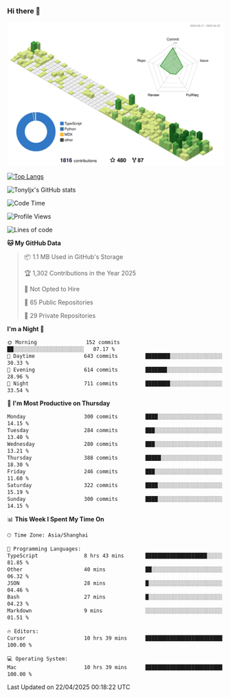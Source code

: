 ### Hi there 👋

![](./profile-3d-contrib/profile-green-animate.svg)

 

[![Top Langs](https://github-readme-stats.vercel.app/api/top-langs/?username=tonyljx)](https://github.com/anuraghazra/github-readme-stats)

![Tonyljx's GitHub stats](https://github-readme-stats.vercel.app/api?username=tonyljx&theme=default&show_icons=true)

 

<!--START_SECTION:waka-->
![Code Time](http://img.shields.io/badge/Code%20Time-1%2C286%20hrs%2017%20mins-blue)

![Profile Views](http://img.shields.io/badge/Profile%20Views-1-blue)

![Lines of code](https://img.shields.io/badge/From%20Hello%20World%20I%27ve%20Written-1.2%20million%20lines%20of%20code-blue)

**🐱 My GitHub Data** 

> 📦 1.1 MB Used in GitHub's Storage 
 > 
> 🏆 1,302 Contributions in the Year 2025
 > 
> 🚫 Not Opted to Hire
 > 
> 📜 65 Public Repositories 
 > 
> 🔑 29 Private Repositories 
 > 
**I'm a Night 🦉** 

```text
🌞 Morning                152 commits         ██░░░░░░░░░░░░░░░░░░░░░░░   07.17 % 
🌆 Daytime                643 commits         ████████░░░░░░░░░░░░░░░░░   30.33 % 
🌃 Evening                614 commits         ███████░░░░░░░░░░░░░░░░░░   28.96 % 
🌙 Night                  711 commits         ████████░░░░░░░░░░░░░░░░░   33.54 % 
```
📅 **I'm Most Productive on Thursday** 

```text
Monday                   300 commits         ████░░░░░░░░░░░░░░░░░░░░░   14.15 % 
Tuesday                  284 commits         ███░░░░░░░░░░░░░░░░░░░░░░   13.40 % 
Wednesday                280 commits         ███░░░░░░░░░░░░░░░░░░░░░░   13.21 % 
Thursday                 388 commits         █████░░░░░░░░░░░░░░░░░░░░   18.30 % 
Friday                   246 commits         ███░░░░░░░░░░░░░░░░░░░░░░   11.60 % 
Saturday                 322 commits         ████░░░░░░░░░░░░░░░░░░░░░   15.19 % 
Sunday                   300 commits         ████░░░░░░░░░░░░░░░░░░░░░   14.15 % 
```


📊 **This Week I Spent My Time On** 

```text
🕑︎ Time Zone: Asia/Shanghai

💬 Programming Languages: 
TypeScript               8 hrs 43 mins       ████████████████████░░░░░   81.85 % 
Other                    40 mins             ██░░░░░░░░░░░░░░░░░░░░░░░   06.32 % 
JSON                     28 mins             █░░░░░░░░░░░░░░░░░░░░░░░░   04.46 % 
Bash                     27 mins             █░░░░░░░░░░░░░░░░░░░░░░░░   04.23 % 
Markdown                 9 mins              ░░░░░░░░░░░░░░░░░░░░░░░░░   01.51 % 

🔥 Editors: 
Cursor                   10 hrs 39 mins      █████████████████████████   100.00 % 

💻 Operating System: 
Mac                      10 hrs 39 mins      █████████████████████████   100.00 % 
```


 Last Updated on 22/04/2025 00:18:22 UTC
<!--END_SECTION:waka-->
